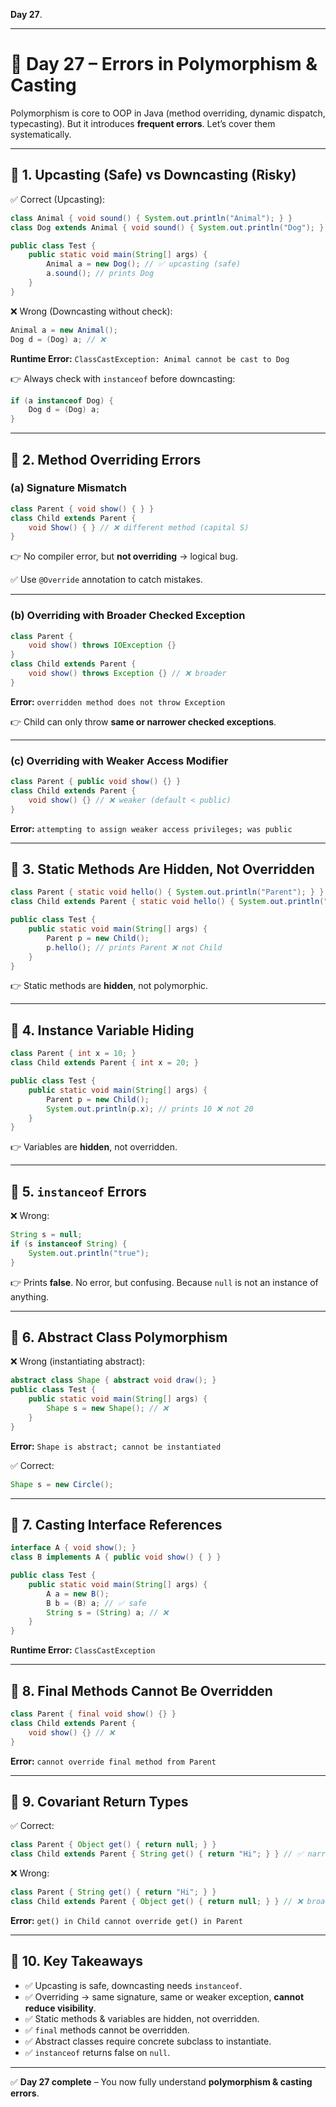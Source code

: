 **Day 27**.

---

# 📅 Day 27 – Errors in **Polymorphism & Casting**

Polymorphism is core to OOP in Java (method overriding, dynamic dispatch, typecasting). But it introduces **frequent errors**. Let’s cover them systematically.

---

## 🔹 1. Upcasting (Safe) vs Downcasting (Risky)

✅ Correct (Upcasting):

```java
class Animal { void sound() { System.out.println("Animal"); } }
class Dog extends Animal { void sound() { System.out.println("Dog"); } }

public class Test {
    public static void main(String[] args) {
        Animal a = new Dog(); // ✅ upcasting (safe)
        a.sound(); // prints Dog
    }
}
```

❌ Wrong (Downcasting without check):

```java
Animal a = new Animal();
Dog d = (Dog) a; // ❌
```

**Runtime Error:** `ClassCastException: Animal cannot be cast to Dog`

👉 Always check with `instanceof` before downcasting:

```java
if (a instanceof Dog) {
    Dog d = (Dog) a;
}
```

---

## 🔹 2. Method Overriding Errors

### (a) Signature Mismatch

```java
class Parent { void show() { } }
class Child extends Parent {
    void Show() { } // ❌ different method (capital S)
}
```

👉 No compiler error, but **not overriding** → logical bug.

✅ Use `@Override` annotation to catch mistakes.

---

### (b) Overriding with Broader Checked Exception

```java
class Parent {
    void show() throws IOException {}
}
class Child extends Parent {
    void show() throws Exception {} // ❌ broader
}
```

**Error:** `overridden method does not throw Exception`

👉 Child can only throw **same or narrower checked exceptions**.

---

### (c) Overriding with Weaker Access Modifier

```java
class Parent { public void show() {} }
class Child extends Parent {
    void show() {} // ❌ weaker (default < public)
}
```

**Error:** `attempting to assign weaker access privileges; was public`

---

## 🔹 3. Static Methods Are Hidden, Not Overridden

```java
class Parent { static void hello() { System.out.println("Parent"); } }
class Child extends Parent { static void hello() { System.out.println("Child"); } }

public class Test {
    public static void main(String[] args) {
        Parent p = new Child();
        p.hello(); // prints Parent ❌ not Child
    }
}
```

👉 Static methods are **hidden**, not polymorphic.

---

## 🔹 4. Instance Variable Hiding

```java
class Parent { int x = 10; }
class Child extends Parent { int x = 20; }

public class Test {
    public static void main(String[] args) {
        Parent p = new Child();
        System.out.println(p.x); // prints 10 ❌ not 20
    }
}
```

👉 Variables are **hidden**, not overridden.

---

## 🔹 5. `instanceof` Errors

❌ Wrong:

```java
String s = null;
if (s instanceof String) {
    System.out.println("true");
}
```

👉 Prints **false**. No error, but confusing.
Because `null` is not an instance of anything.

---

## 🔹 6. Abstract Class Polymorphism

❌ Wrong (instantiating abstract):

```java
abstract class Shape { abstract void draw(); }
public class Test {
    public static void main(String[] args) {
        Shape s = new Shape(); // ❌
    }
}
```

**Error:** `Shape is abstract; cannot be instantiated`

✅ Correct:

```java
Shape s = new Circle();
```

---

## 🔹 7. Casting Interface References

```java
interface A { void show(); }
class B implements A { public void show() { } }

public class Test {
    public static void main(String[] args) {
        A a = new B();
        B b = (B) a; // ✅ safe
        String s = (String) a; // ❌
    }
}
```

**Runtime Error:** `ClassCastException`

---

## 🔹 8. Final Methods Cannot Be Overridden

```java
class Parent { final void show() {} }
class Child extends Parent {
    void show() {} // ❌
}
```

**Error:** `cannot override final method from Parent`

---

## 🔹 9. Covariant Return Types

✅ Correct:

```java
class Parent { Object get() { return null; } }
class Child extends Parent { String get() { return "Hi"; } } // ✅ narrower
```

❌ Wrong:

```java
class Parent { String get() { return "Hi"; } }
class Child extends Parent { Object get() { return null; } } // ❌ broader
```

**Error:** `get() in Child cannot override get() in Parent`

---

## 🔹 10. Key Takeaways

- ✅ Upcasting is safe, downcasting needs `instanceof`.
- ✅ Overriding → same signature, same or weaker exception, **cannot reduce visibility**.
- ✅ Static methods & variables are hidden, not overridden.
- ✅ `final` methods cannot be overridden.
- ✅ Abstract classes require concrete subclass to instantiate.
- ✅ `instanceof` returns false on `null`.

---

✅ **Day 27 complete** – You now fully understand **polymorphism & casting errors**.
